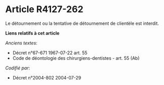 # Article R4127-262

Le détournement ou la tentative de détournement de clientèle est interdit.

**Liens relatifs à cet article**

_Anciens textes_:

  - Décret n°67-671 1967-07-22 art. 55
  - Code de déontologie des chirurgiens-dentistes - art. 55 (Ab)

_Codifié par_:

  - Décret n°2004-802 2004-07-29
